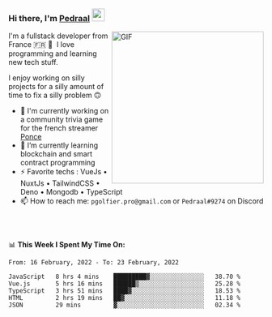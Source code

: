 ### Hi there, I'm <a href="https://pedraal.dev" target="_blank">Pedraal</a> <img src="https://media.giphy.com/media/hvRJCLFzcasrR4ia7z/giphy.gif" width="25px">
<img align="right" alt="GIF" src="https://pedraal.dev/avatar.png" width="300" height="300" />

I'm a fullstack developer from France 🇫🇷 🥖 &nbsp;I love programming and learning new
tech stuff.

I enjoy working on silly projects for a silly amount of time to fix a silly problem 🙃

- 🔭  I'm currently working on a community trivia game for the french streamer <a href="https://twitch.tv/ponce" target="_blank">Ponce</a>
- 🌱 I’m currently learning blockchain and smart contract programming
- ⚡ Favorite techs : VueJs &bull; NuxtJs &bull; TailwindCSS &bull; Deno &bull; Mongodb &bull; TypeScript
- 📫 How to reach me: `pgolfier.pro@gmail.com` or `Pedraal#9274` on Discord

<br>
<br>

📊 **This Week I Spent My Time On:**
<!--START_SECTION:waka-->
```text
From: 16 February, 2022 - To: 23 February, 2022

JavaScript   8 hrs 4 mins    █████████▓░░░░░░░░░░░░░░░   38.70 % 
Vue.js       5 hrs 16 mins   ██████▒░░░░░░░░░░░░░░░░░░   25.28 % 
TypeScript   3 hrs 51 mins   ████▓░░░░░░░░░░░░░░░░░░░░   18.53 % 
HTML         2 hrs 19 mins   ██▓░░░░░░░░░░░░░░░░░░░░░░   11.18 % 
JSON         29 mins         ▓░░░░░░░░░░░░░░░░░░░░░░░░   02.34 % 
```
<!--END_SECTION:waka-->
